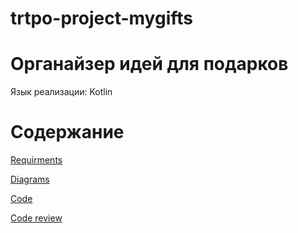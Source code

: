 # trtpo-project-mygifts

# Органайзер идей для подарков

Язык реализации: Kotlin

# Содержание

[Requirments](https://github.com/nastazys/trtpo-project-mygifts/blob/master/Documents/Requirements/requirements-document.md#%D1%82%D1%80%D0%B5%D0%B1%D0%BE%D0%B2%D0%B0%D0%BD%D0%B8%D1%8F-%D0%BA-%D0%BF%D1%80%D0%BE%D0%B5%D0%BA%D1%82%D1%83)

[Diagrams](https://github.com/nastazys/trtpo-project-mygifts/blob/master/Documents/Diagrams/dio.md)

[Code](https://github.com/nastazys/trtpo-project-mygifts/tree/master/MyGifts)

[Code review](https://github.com/Khrifon/TRTPO_Project/issues/1)
